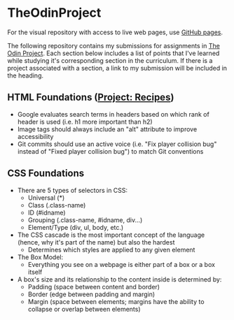 # TheOdinProject
For the visual repository with access to live web pages, use [GitHub pages](https://lunkums.github.io/TheOdinProject/).

The following repository contains my submissions for assignments in [The Odin Project](https://www.theodinproject.com/). Each section below includes a list of points that I've learned while studying it's corresponding section in the curriculum. If there is a project associated with a section, a link to my submission will be included in the heading.

## HTML Foundations ([Project: Recipes](./odin-recipes))
- Google evaluates search terms in headers based on which rank of header is used (i.e. h1 more important than h2)
- Image tags should always include an "alt" attribute to improve accessibility
- Git commits should use an active voice (i.e. "Fix player collision bug" instead of "Fixed player collision bug") to match Git conventions

## CSS Foundations
- There are 5 types of selectors in CSS:
  - Universal (*)
  - Class (.class-name)
  - ID (#idname)
  - Grouping (.class-name, #idname, div...)
  - Element/Type (div, ul, body, etc.)
- The CSS cascade is the most important concept of the language (hence, why it's part of the name) but also the hardest
  - Determines which styles are applied to any given element
- The Box Model:
  - Everything you see on a webpage is either part of a box or a box itself
- A box's size and its relationship to the content inside is determined by:
  - Padding (space between content and border)
  - Border (edge between padding and margin)
  - Margin (space between elements; margins have the ability to collapse or overlap between elements)
